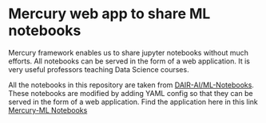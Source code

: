# Mercury web app to share ML notebooks
Mercury framework enables us to share jupyter notebooks without much efforts. All notebooks can be served in the form of a web application. 
It is very useful professors teaching Data Science courses.

All the notebooks in this repository are taken from [DAIR-AI/ML-Notebooks](https://github.com/dair-ai/ML-Notebooks).
These notebooks are modified by adding YAML config so that they can be served in the form of a web application.
Find the application here in this link [Mercury-ML Notebooks](https://mlnotebooks.herokuapp.com/)
